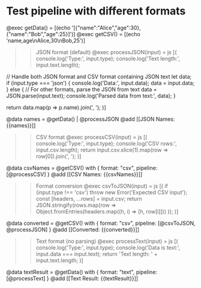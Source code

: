 # Test pipeline with different formats

@exec getData() = [(echo '[{"name":"Alice","age":30},{"name":"Bob","age":25}]')]
@exec getCSV() = [(echo 'name,age\nAlice,30\nBob,25')]

>> JSON format (default)
@exec processJSON(input) = js [(
  console.log('Type:', input.type);
  console.log('Text length:', input.text.length);
  
  // Handle both JSON format and CSV format containing JSON text
  let data;
  if (input.type === 'json') {
    console.log('Data:', input.data);
    data = input.data;
  } else {
    // For other formats, parse the JSON from text
    data = JSON.parse(input.text);
    console.log('Parsed data from text:', data);
  }
  
  return data.map(p => p.name).join(', ');
)]

@data names = @getData() | @processJSON
@add [[JSON Names: {{names}}]]

>> CSV format
@exec processCSV(input) = js [(
  console.log('Type:', input.type);
  console.log('CSV rows:', input.csv.length);
  return input.csv.slice(1).map(row => row[0]).join(', ');
)]

@data csvNames = @getCSV() with { format: "csv", pipeline: [@processCSV] }
@add [[CSV Names: {{csvNames}}]]

>> Format conversion
@exec csvToJSON(input) = js [(
  if (input.type !== 'csv') throw new Error('Expected CSV input');
  const [headers, ...rows] = input.csv;
  return JSON.stringify(rows.map(row => 
    Object.fromEntries(headers.map((h, i) => [h, row[i]]))
  ));
)]

@data converted = @getCSV() with { format: "csv", pipeline: [@csvToJSON, @processJSON] }
@add [[Converted: {{converted}}]]

>> Text format (no parsing)
@exec processText(input) = js [(
  console.log('Type:', input.type);
  console.log('Data is text:', input.data === input.text);
  return 'Text length: ' + input.text.length;
)]

@data textResult = @getData() with { format: "text", pipeline: [@processText] }
@add [[Text Result: {{textResult}}]]